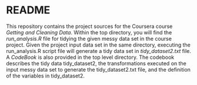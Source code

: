 # README

This repository contains the project sources for the Coursera course _Getting and Cleaning Data_. Within the top directory, you will find the *run_analysis.R* file for tidying the given messy data set in the course project. Given the project input data set in the same directory, executing the run_analysis.R script file will generate a tidy data set in _tidy_dataset2.txt_ file. A *CodeBook* is also provided in the top level directory. The codebook describes the tidy data tidy_dataset2, the transformations executed on the input messy data set to generate the tidy_dataset2.txt file, and the definition of the variables in tidy_dataset2.
